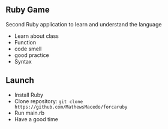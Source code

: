 ## Ruby Game
Second Ruby application to learn and understand the language
* Learn about class
* Function 
* code smell
* good practice
* Syntax

## Launch
* Install Ruby
* Clone repository: ```git clone https://github.com/MathewsMacedo/forcaruby```
* Run main.rb
* Have a good time
